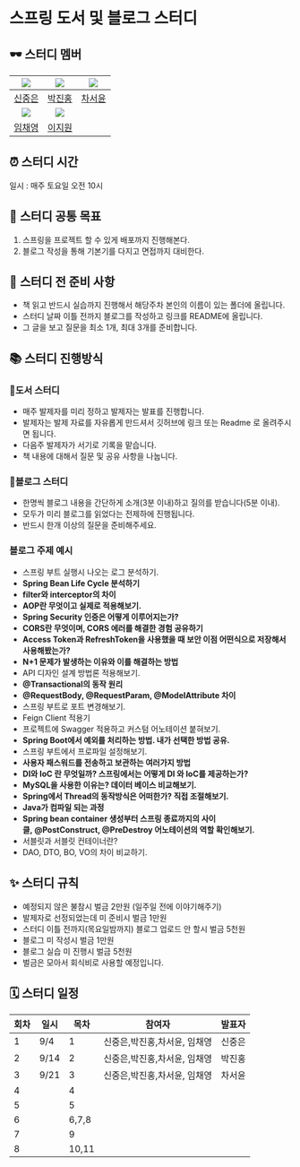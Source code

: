 # 스프링 도서 및 블로그 스터디

## 🕶️ 스터디 멤버

|  ![](https://github.com/Hawardshin.png?size=100)  |   ![](https://github.com/JiinHong.png?size=100)    |  ![](https://github.com/sunyou10.png?size=100)  |
| :--------------------------------------------: | :-----------------------------------------------: | :--------------------------------------------: |
|      [신중은](https://github.com/Hawardshin)      |       [박진홍](https://github.com/JiinHong)        |      [차서윤](https://github.com/sunyou10)      |
| ![](https://github.com/chaeyoungeee.png?size=100) | ![](https://github.com/orieasy1.png?size=100) |
|     [임채영](https://github.com/chaeyoungeee)     |  [이지원](https://github.com/orieasy1)     |

## ⏰ 스터디 시간

일시 : 매주 토요일 오전 10시

## 🎯 스터디 공통 목표

1. 스프링을 프로젝트 할 수 있게 배포까지 진행해본다.
2. 블로그 작성을 통해 기본기를 다지고 면접까지 대비한다. 

## 🥊 스터디 전 준비 사항

- 책 읽고 반드시 실습까지 진행해서 해당주차 본인의 이름이 있는 폴더에 올립니다.
- 스터디 날짜 이틀 전까지 블로그를 작성하고 링크를 README에 올립니다.
- 그 글을 보고 질문을 최소 1개, 최대 3개를 준비합니다.

## 📚 스터디 진행방식
### 📖도서 스터디
- 매주 발제자를 미리 정하고 발제자는 발표를 진행합니다.
- 발제자는 발제 자료를 자유롭게 만드셔서 깃허브에 링크 또는 Readme 로 올려주시면 됩니다.
- 다음주 발제자가 서기로 기록을 맡습니다.
- 책 내용에 대해서 질문 및 공유 사항을 나눕니다.
### 📝블로그 스터디
- 한명씩 블로그 내용을 간단하게 소개(3분 이내)하고 질의를 받습니다(5분 이내).
- 모두가 미리 블로그를 읽었다는 전제하에 진행됩니다.
- 반드시 한개 이상의 질문을 준비해주세요.
### 블로그 주제 예시 
- 스프링 부트 실행시 나오는 로그 분석하기.
- **Spring Bean Life Cycle 분석하기**
- **filter와 interceptor의 차이**
- **AOP란 무엇이고 실제로 적용해보기.**
- **Spring Security 인증은 어떻게 이루어지는가?**
- **CORS란 무엇이며, CORS 에러를 해결한 경험 공유하기**
- **Access Token과 RefreshToken을 사용했을 때 보안 이점 어떤식으로 저장해서 사용해봤는가?**
- **N+1 문제가 발생하는 이유와 이를 해결하는 방법**
- API 디자인 설계 방법론 적용해보기.
- **@Transactional의 동작 원리**
- **@RequestBody, @RequestParam, @ModelAttribute 차이**
- 스프링 부트로 포트 변경해보기.
- Feign Client 적용기
- 프로젝트에 Swagger 적용하고 커스텀 어노테이션 붙혀보기.
- **Spring Boot에서 예외를 처리하는 방법. 내가 선택한 방법 공유.**
- 스프링 부트에서 프로파일 설정해보기.
- **사용자 패스워드를 전송하고 보관하는 여러가지 방법**
- **DI와 IoC 란 무엇일까? 스프링에서는 어떻게 DI 와 IoC를 제공하는가?**
- **MySQL을 사용한 이유는? 데이터 베이스 비교해보기.**
- **Spring에서 Thread의 동작방식은 어떠한가? 직접 조절해보기.**
- **Java가 컴파일 되는 과정**
- **Spring bean container 생성부터 스프링 종료까지의 사이클, @PostConstruct, @PreDestroy 어노테이션의 역할 확인해보기.**
- 서블릿과 서블릿 컨테이너란?
- DAO, DTO, BO, VO의 차이 비교하기.

## ✨ 스터디 규칙

- 예정되지 않은 불참시 벌금 2만원 (일주일 전에 이야기해주기)
- 발제자로 선정되었는데 미 준비시 벌금 1만원
- 스터디 이틀 전까지(목요일밤까지) 블로그 업로드 안 할시 벌금 5천원
- 블로그 미 작성시 벌금 1만원
- 블로그 실습 미 진행시 벌금 5천원
- 벌금은 모아서 회식비로 사용할 예정입니다.

## 🗓 스터디 일정  

| 회차 | 일시  | 목차     | 참여자 | 발표자 |
| ---- | ----- | -------- | ------ | ------ |
| 1    | 9/4   | 1        | 신중은,박진홍,차서윤, 임채영   | 신중은 |
| 2    | 9/14  | 2        | 신중은,박진홍,차서윤, 임채영   | 박진홍 |
| 3    | 9/21   | 3        | 신중은,박진홍,차서윤, 임채영       | 차서윤       |
| 4    |       | 4        |        |        |
| 5    |       | 5        |        |        |
| 6    |       | 6,7,8    |        |        |
| 7    |       | 9        |        |        |
| 8    |       | 10,11    |        |        |
